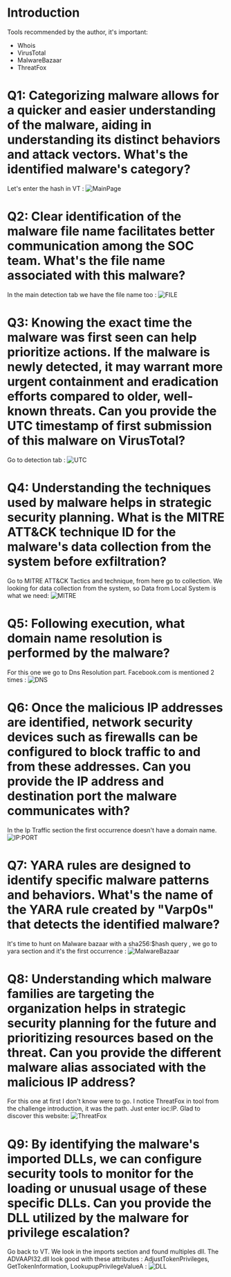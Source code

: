 # Introduction

Tools recommended by the author, it's important:

* Whois
* VirusTotal
* MalwareBazaar
* ThreatFox

# Q1: Categorizing malware allows for a quicker and easier understanding of the malware, aiding in understanding its distinct behaviors and attack vectors. What's the identified malware's category?

Let's enter the hash in VT :
![MainPage](./assets/2024-09-28T16:05:54,875091188+02:00.png)

# Q2: Clear identification of the malware file name facilitates better communication among the SOC team. What's the file name associated with this malware?

In the main detection tab we have the file name too :
![FILE](./assets/2024-09-28T16:06:17,521623278+02:00.png)

# Q3: Knowing the exact time the malware was first seen can help prioritize actions. If the malware is newly detected, it may warrant more urgent containment and eradication efforts compared to older, well-known threats. Can you provide the UTC timestamp of first submission of this malware on VirusTotal?

Go to detection tab :
![UTC](./assets/2024-09-28T16:06:33,624387430+02:00.png)

# Q4: Understanding the techniques used by malware helps in strategic security planning. What is the MITRE ATT&CK technique ID for the malware's data collection from the system before exfiltration?

Go to MITRE ATT&CK Tactics and technique, from here go to collection. We looking for data collection from the system, so Data from Local System is what we need:
![MITRE](./assets/2024-09-28T16:11:01,717901454+02:00.png)

# Q5: Following execution, what domain name resolution is performed by the malware?

For this one we go to Dns Resolution part. Facebook.com is mentioned 2 times :
![DNS](./assets/2024-09-28T16:13:34,443819468+02:00.png)

# Q6: Once the malicious IP addresses are identified, network security devices such as firewalls can be configured to block traffic to and from these addresses. Can you provide the IP address and destination port the malware communicates with?

In the Ip Traffic section the first occurrence doesn't have a domain name.
![IP:PORT](./assets/2024-09-28T16:12:30,336141129+02:00.png)

# Q7: YARA rules are designed to identify specific malware patterns and behaviors. What's the name of the YARA rule created by "Varp0s" that detects the identified malware?

It's time to hunt on Malware bazaar with a sha256:$hash query , we go to yara section and it's the first occurrence :
![MalwareBazaar](./assets/2024-09-28T16:18:46,154855297+02:00.png)

# Q8: Understanding which malware families are targeting the organization helps in strategic security planning for the future and prioritizing resources based on the threat. Can you provide the different malware alias associated with the malicious IP address?

For this one at first I don't know were to go. I notice ThreatFox in tool from the challenge introduction, it was the path. Just enter ioc:IP. Glad to discover this website:
![ThreatFox](./assets/2024-09-28T16:18:46,154855297+02:00.png)

# Q9: By identifying the malware's imported DLLs, we can configure security tools to monitor for the loading or unusual usage of these specific DLLs. Can you provide the DLL utilized by the malware for privilege escalation?

Go back to VT. We look in the imports section and found multiples dll. The ADVAAPI32.dll look good with these attributes : AdjustTokenPrivileges, GetTokenInformation, LookupupPrivilegeValueA :
![DLL](./assets/2024-09-28T16:23:25,237470053+02:00.png)
